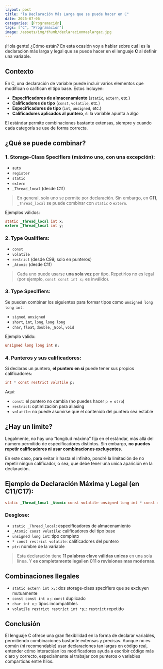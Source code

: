 ```yaml
---
layout: post
title: "la Declaración Más Larga que se puede hacer en C"
date: 2025-07-06
categories: [Programación]
tags: ["C", "Programación"]
image: /assets/img/thumb/declaracionmaslargac.jpg
---
```


¡Hola gente! ¿Cómo están? En esta ocasión voy a hablar sobre cuál es la declaración más larga y legal que se puede hacer en el lenguaje **C** al definir una variable.

## Contexto

En C, una declaración de variable puede incluir varios elementos que modifican o califican el tipo base. Estos incluyen:

* **Especificadores de almacenamiento** (`static`, `extern`, etc.)
* **Calificadores de tipo** (`const`, `volatile`, etc.)
* **Especificadores de tipo** (`int`, `unsigned`, etc.)
* **Calificadores aplicados al puntero**, si la variable apunta a algo

El estándar permite combinaciones bastante extensas, siempre y cuando cada categoría se use de forma correcta.

## ¿Qué se puede combinar?

### 1. **Storage-Class Specifiers** (máximo uno, con una excepción):

* `auto`
* `register`
* `static`
* `extern`
* `_Thread_local` (desde C11)

> En general, solo uno se permite por declaración. Sin embargo, en **C11**, `_Thread_local` se puede combinar con `static` o `extern`.

Ejemplos válidos:

```c
static _Thread_local int x;
extern _Thread_local int y;
```

### 2. **Type Qualifiers**:

* `const`
* `volatile`
* `restrict` (desde C99, solo en punteros)
* `_Atomic` (desde C11)

> Cada uno puede usarse **una sola vez** por tipo. Repetirlos no es legal (por ejemplo, `const const int x;` es inválido).

### 3. **Type Specifiers**:

Se pueden combinar los siguientes para formar tipos como `unsigned long long int`:

* `signed`, `unsigned`
* `short`, `int`, `long`, `long long`
* `char`, `float`, `double`, `_Bool`, `void`

Ejemplo válido:

```c
unsigned long long int n;
```

### 4. **Punteros y sus calificadores**:

Si declaras un puntero, **el puntero en sí** puede tener sus propios calificadores:

```c
int * const restrict volatile p;
```

Aquí:

* `const`: el puntero no cambia (no puedes hacer `p = otro`)
* `restrict`: optimización para aliasing
* `volatile`: no puede asumirse que el contenido del puntero sea estable

## ¿Hay un límite?

Legalmente, no hay una “longitud máxima” fija en el estándar, más allá del número permitido de especificadores distintos. Sin embargo, **no puedes repetir calificadores ni usar combinaciones excluyentes**.

En este caso, para evitar ir hasta el infinito, pondré la limitación de no repetir ningun calificador, o sea, que debe tener una unica aparición en la declaración.

## Ejemplo de Declaración Máxima y Legal (en C11/C17):

```c
static _Thread_local _Atomic const volatile unsigned long int * const restrict volatile ptr;
```

### Desglose:

* `static _Thread_local`: especificadores de almacenamiento
* `_Atomic const volatile`: calificadores del tipo base
* `unsigned long int`: tipo completo
* `* const restrict volatile`: calificadores del puntero
* `ptr`: nombre de la variable

> Esta declaración tiene **11 palabras clave válidas unicas** en una sola línea. Y **es completamente legal en C11 o revisiones mas modernas**.


##  Combinaciones Ilegales

* `static extern int x;`:  dos storage-class specifiers que se excluyen mutuamente
* `const const int x;`:  `const` duplicado
* `char int x;`:  tipos incompatibles
* `volatile restrict restrict int *p;`:  `restrict` repetido


## Conclusión

El lenguaje C ofrece una gran flexibilidad en la forma de declarar variables, permitiendo combinaciones bastante extensas y precisas. Aunque no es común (ni recomendable) usar declaraciones tan largas en código real, entender cómo interactúan los modificadores ayuda a escribir código más claro y correcto, especialmente al trabajar con punteros o variables compartidas entre hilos.